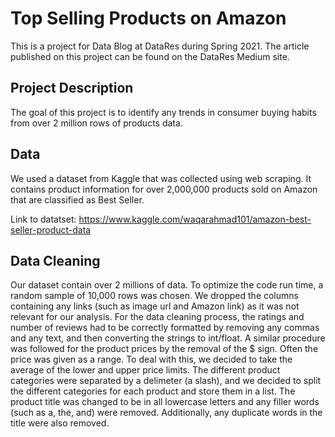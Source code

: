 # Top Selling Products on Amazon

This is a project for Data Blog at DataRes during Spring 2021. The article published on this project can be found on the DataRes Medium site.

## Project Description
The goal of this project is to identify any trends in consumer buying habits from over 2 million rows of products data.

## Data
We used a dataset from Kaggle that was collected using web scraping. It contains product information for over 2,000,000 products sold on Amazon that are classified as Best Seller.

Link to datatset: https://www.kaggle.com/waqarahmad101/amazon-best-seller-product-data

## Data Cleaning
Our dataset contain over 2 millions of data. To optimize the code run time, a random sample of 10,000 rows was chosen. We dropped the columns containing any links (such as image url and Amazon link) as it was not relevant for our analysis. For the data cleaning process, the ratings and number of reviews had to be correctly formatted by removing any commas and any text, and then converting the strings to int/float. A similar procedure was followed for the product prices by the removal of the $ sign. Often the price was given as a range. To deal with this, we decided to take the average of the lower and upper price limits. The different product categories were separated by a delimeter (a slash), and we decided to split the different categories for each product and store them in a list. The product title was changed to be in all lowercase letters and any filler words (such as a, the, and) were removed. Additionally, any duplicate words in the title were also removed.
